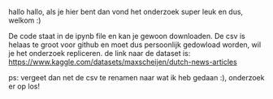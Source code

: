 hallo hallo, als je hier bent dan vond het onderzoek super leuk en dus, welkom :)

De code staat in de ipynb file en kan je gewoon downloaden. De csv is helaas te groot voor github en moet dus persoonlijk gedowload worden,
wil je het onderzoek repliceren. de link naar de dataset is: https://www.kaggle.com/datasets/maxscheijen/dutch-news-articles

ps: vergeet dan net de csv te renamen naar wat ik heb gedaan :), onderzoek er op los!
